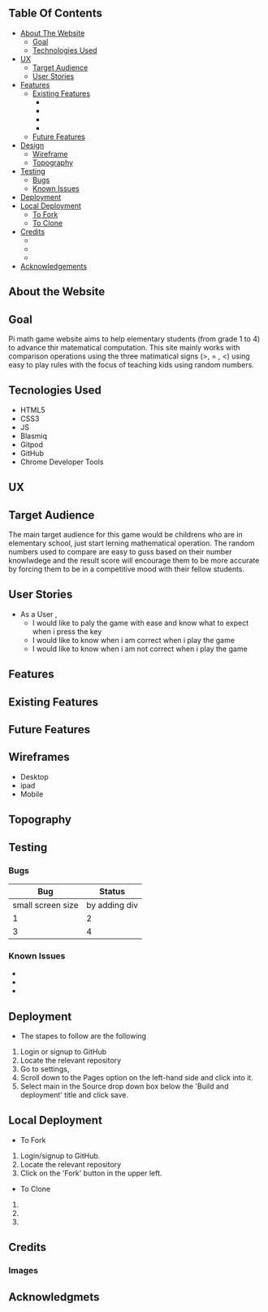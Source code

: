 ## Table Of Contents
* [About The Website](#about-the-website)
  * [Goal](#goal)
  * [Technologies Used](#technologies-used)
* [UX](#ux)
  * [Target Audience](#target-audience)
  * [User Stories](#user-stories)
* [Features](#features)
  * [Existing Features](#existing-features)
    * [](#)
    * [](#)
    * [](#)
    * [](#)
  * [Future Features](#future-features)
* [Design](#design)
  * [Wireframe](#wireframe)
  * [Topography](#topography)
* [Testing](#testing)
  * [Bugs](#bugs)
  * [Known Issues](#known-issues)
* [Deployment](#deployment)
* [Local Deployment](#local-deployment)
  * [To Fork](#to-fork)
  * [To Clone](#to-clone)
* [Credits](#credits)
  * [](#)
  * [](#)
  * [](#)
* [Acknowledgements](#acknowledgements)  




## About the Website
## Goal

Pi math game website aims to help elementary students (from grade 1 to 4) to advance thir matematical computation. This site mainly works with comparison operations using the three matimatical signs (>, = , <) using easy to play rules with the focus of teaching kids using random numbers.
## Tecnologies Used
* HTML5 
* CSS3
* JS
* Blasmiq
* Gitpod
* GitHub
* Chrome Developer Tools
## UX
## Target Audience
The main target audience for this game would be childrens who are  in elementary school, just start lerning mathematical operation. The random numbers used to compare are easy to guss based on their number knowlwdege and the result score will encourage them to be more accurate by forcing them to be in a competitive mood with their fellow students.
## User Stories
* As a User ,  
  * I would like to paly the game with ease and know what to expect when i press the key
  * I would like to know when i am correct when i play the game
  * I would like to know when i am not correct when i play the game
## Features 
## Existing Features
## Future Features
## Wireframes
* Desktop
* ipad
* Mobile
## Topography
## Testing
### Bugs
| Bug | Status |
| ---| ---|
| small screen size | by adding div |
|    1| 2 |
| 3 | 4|

### Known Issues
*
* 
* 
## Deployment 
* The stapes to follow are the following
1. Login or signup to GitHub
2. Locate the relevant repository
3. Go to settings, 
4. Scroll down to the Pages option on the left-hand side and click into it.
5. Select main in the Source drop down box below the 'Build and deployment' title and click save.

## Local Deployment
* To Fork 
1. Login/signup to GitHub.
2. Locate the relevant repository 
3. Click on the 'Fork' button in the upper left.
* To Clone
1. 
2. 
3.  
## Credits
### Images
## Acknowledgmets